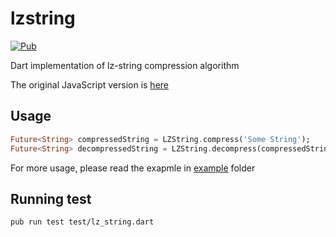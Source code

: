 # lzstring
[![Pub](https://img.shields.io/badge/pub-v1.0.2%2B1-blue.svg)](https://pub.dartlang.org/packages/lzstring)

Dart implementation of lz-string compression algorithm

The original JavaScript version is [here](https://github.com/pieroxy/lz-string)

## Usage
```dart
Future<String> compressedString = LZString.compress('Some String');
Future<String> decompressedString = LZString.decompress(compressedString);
```
For more usage, please read the exapmle in [example](https://github.com/skipness/lzstring-dart/tree/master/example) folder

## Running test
```
pub run test test/lz_string.dart
```
